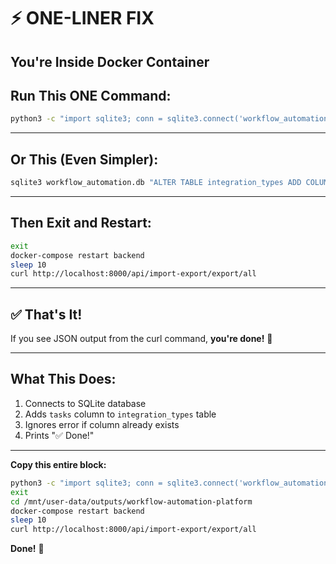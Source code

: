 # ⚡ ONE-LINER FIX

## You're Inside Docker Container

## Run This ONE Command:

```bash
python3 -c "import sqlite3; conn = sqlite3.connect('workflow_automation.db'); conn.execute('ALTER TABLE integration_types ADD COLUMN tasks TEXT'); conn.commit(); print('✅ Done!'); conn.close()" 2>&1 | grep -v "duplicate column" || echo "✅ Column added!"
```

---

## Or This (Even Simpler):

```bash
sqlite3 workflow_automation.db "ALTER TABLE integration_types ADD COLUMN tasks TEXT" 2>&1 | grep -v "duplicate" || echo "✅ Done!"
```

---

## Then Exit and Restart:

```bash
exit
docker-compose restart backend
sleep 10
curl http://localhost:8000/api/import-export/export/all
```

---

## ✅ That's It!

If you see JSON output from the curl command, **you're done!** 🎉

---

## What This Does:

1. Connects to SQLite database
2. Adds `tasks` column to `integration_types` table
3. Ignores error if column already exists
4. Prints "✅ Done!"

---

**Copy this entire block:**

```bash
python3 -c "import sqlite3; conn = sqlite3.connect('workflow_automation.db'); conn.execute('ALTER TABLE integration_types ADD COLUMN tasks TEXT'); conn.commit(); print('✅ Column added!'); conn.close()" 2>&1 | grep -v duplicate || echo "✅ Success!"
exit
cd /mnt/user-data/outputs/workflow-automation-platform
docker-compose restart backend
sleep 10  
curl http://localhost:8000/api/import-export/export/all
```

**Done!** 🚀
